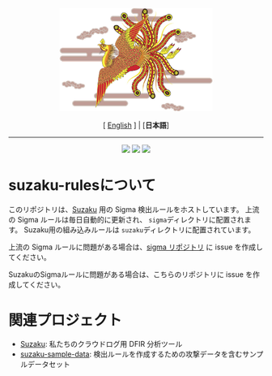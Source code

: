 <div align="center">
 <p>
    <img alt="Suzaku Logo" src="https://github.com/Yamato-Security/suzaku/blob/main/logo.jpeg" width="60%">
 </p>
 [ <a href="README.md">English</a> ] | [<b>日本語</b>]
</div>

---

<p align="center">
    <a href="Maintenance Level"><img src="https://img.shields.io/badge/Maintenance%20Level-Actively%20Developed-brightgreen.svg" /></a>
    <a href="Total Commits"><img src="https://img.shields.io/github/commit-activity/t/Yamato-Security/suzaku-rules/main" /></a>
    <a href="https://twitter.com/SecurityYamato"><img src="https://img.shields.io/twitter/follow/SecurityYamato?style=social"/></a>
</p>


# suzaku-rulesについて

このリポジトリは、[Suzaku](https://github.com/Yamato-Security/suzaku) 用の Sigma 検出ルールをホストしています。
上流の Sigma ルールは毎日自動的に更新され、 `sigma`ディレクトリに配置されます。
Suzaku用の組み込みルールは `suzaku`ディレクトリに配置されています。


上流の Sigma ルールに問題がある場合は、[sigma リポジトリ](https://github.com/SigmaHQ/sigma) に issue を作成してください。

SuzakuのSigmaルールに問題がある場合は、こちらのリポジトリに issue を作成してください。

# 関連プロジェクト

* [Suzaku](https://github.com/Yamato-Security/suzaku): 私たちのクラウドログ用 DFIR 分析ツール
* [suzaku-sample-data](https://github.com/Yamato-Security/suzaku-sample-data): 検出ルールを作成するための攻撃データを含むサンプルデータセット